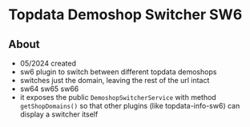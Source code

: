 # Topdata Demoshop Switcher SW6

## About
- 05/2024 created
- sw6 plugin to switch between different topdata demoshops
- switches just the domain, leaving the rest of the url intact
- sw64 sw65 sw66
- it exposes the public `DemoshopSwitcherService` with method `getShopDomains()` so that other plugins (like topdata-info-sw6) can display a switcher itself
